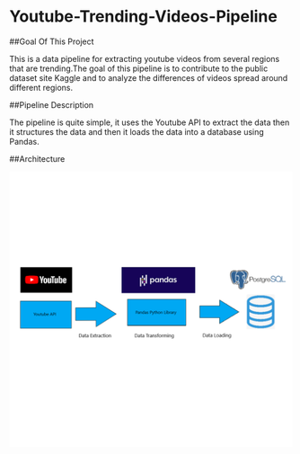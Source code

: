 # Youtube-Trending-Videos-Pipeline

##Goal Of This Project

  This is a data pipeline for extracting youtube videos from several regions that are trending.The goal of this pipeline is to contribute to the public dataset site Kaggle and to analyze the differences of videos spread around different regions.

##Pipeline Description

  The pipeline is quite simple, it uses the Youtube API to extract the data then it structures the data and then it loads the data into a database using Pandas.
  
##Architecture

![](architecture/ArchitectureSchema.png)

